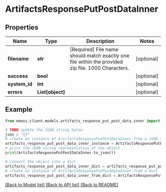 # ArtifactsResponsePutPostDataInner


## Properties

Name | Type | Description | Notes
------------ | ------------- | ------------- | -------------
**filename** | **str** | [Required] File name should match exactly one file within the provided zip file. 1000 Characters. | [optional] 
**success** | **bool** |  | [optional] 
**system_id** | **int** |  | [optional] 
**errors** | **List[object]** |  | [optional] 

## Example

```python
from emass_client.models.artifacts_response_put_post_data_inner import ArtifactsResponsePutPostDataInner

# TODO update the JSON string below
json = "{}"
# create an instance of ArtifactsResponsePutPostDataInner from a JSON string
artifacts_response_put_post_data_inner_instance = ArtifactsResponsePutPostDataInner.from_json(json)
# print the JSON string representation of the object
print(ArtifactsResponsePutPostDataInner.to_json())

# convert the object into a dict
artifacts_response_put_post_data_inner_dict = artifacts_response_put_post_data_inner_instance.to_dict()
# create an instance of ArtifactsResponsePutPostDataInner from a dict
artifacts_response_put_post_data_inner_from_dict = ArtifactsResponsePutPostDataInner.from_dict(artifacts_response_put_post_data_inner_dict)
```
[[Back to Model list]](../README.md#documentation-for-models) [[Back to API list]](../README.md#documentation-for-api-endpoints) [[Back to README]](../README.md)


